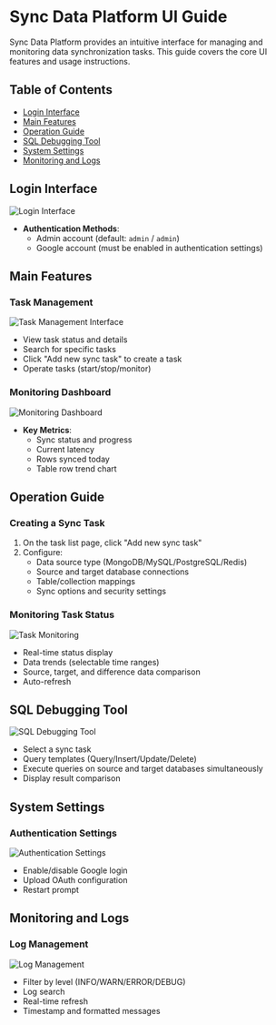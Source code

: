 # Sync Data Platform UI Guide

Sync Data Platform provides an intuitive interface for managing and monitoring data synchronization tasks. This guide covers the core UI features and usage instructions.

## Table of Contents
- [Login Interface](#login-interface)
- [Main Features](#main-features)
- [Operation Guide](#operation-guide)
- [SQL Debugging Tool](#sql-debugging-tool)
- [System Settings](#system-settings)
- [Monitoring and Logs](#monitoring-and-logs)

## Login Interface
![Login Interface](images/login.png)

- **Authentication Methods**:
  - Admin account (default: `admin` / `admin`)
  - Google account (must be enabled in authentication settings)

## Main Features

### Task Management
![Task Management Interface](images/task_list.png)

- View task status and details
- Search for specific tasks
- Click "Add new sync task" to create a task
- Operate tasks (start/stop/monitor)

### Monitoring Dashboard
![Monitoring Dashboard](images/dashboard.png)

- **Key Metrics**:
  - Sync status and progress
  - Current latency
  - Rows synced today
  - Table row trend chart

## Operation Guide

### Creating a Sync Task
1. On the task list page, click "Add new sync task"
2. Configure:
   - Data source type (MongoDB/MySQL/PostgreSQL/Redis)
   - Source and target database connections
   - Table/collection mappings
   - Sync options and security settings

### Monitoring Task Status
![Task Monitoring](images/task_monitor.png)

- Real-time status display
- Data trends (selectable time ranges)
- Source, target, and difference data comparison
- Auto-refresh

## SQL Debugging Tool
![SQL Debugging Tool](images/sql_debug.png)

- Select a sync task
- Query templates (Query/Insert/Update/Delete)
- Execute queries on source and target databases simultaneously
- Display result comparison

## System Settings

### Authentication Settings
![Authentication Settings](images/auth_settings.png)

- Enable/disable Google login
- Upload OAuth configuration
- Restart prompt

## Monitoring and Logs

### Log Management
![Log Management](images/log_management.png)

- Filter by level (INFO/WARN/ERROR/DEBUG)
- Log search
- Real-time refresh
- Timestamp and formatted messages